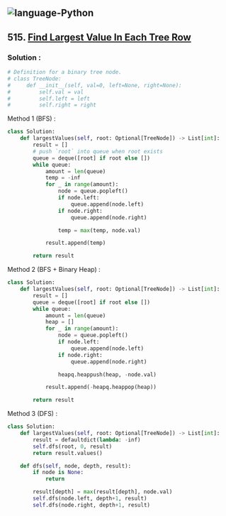 ![language-Python](https://img.shields.io/badge/%20-Python-ffd43b?style=for-the-badge&logo=PYTHON)
---

## 515. [Find Largest Value In Each Tree Row](https://leetcode.com/problems/find-largest-value-in-each-tree-row)

### Solution :

```python
# Definition for a binary tree node.
# class TreeNode:
#     def __init__(self, val=0, left=None, right=None):
#         self.val = val
#         self.left = left
#         self.right = right
```

Method 1 (BFS) :
```python
class Solution:
    def largestValues(self, root: Optional[TreeNode]) -> List[int]:
        result = []
        # push `root` into queue when root exists
        queue = deque([root] if root else [])
        while queue:
            amount = len(queue)
            temp = -inf
            for _ in range(amount):
                node = queue.popleft()
                if node.left:
                    queue.append(node.left)
                if node.right:
                    queue.append(node.right)

                temp = max(temp, node.val)

            result.append(temp)

        return result
```

Method 2 (BFS + Binary Heap) :
```python
class Solution:
    def largestValues(self, root: Optional[TreeNode]) -> List[int]:
        result = []
        queue = deque([root] if root else [])
        while queue:
            amount = len(queue)
            heap = []
            for _ in range(amount):
                node = queue.popleft()
                if node.left:
                    queue.append(node.left)
                if node.right:
                    queue.append(node.right)

                heapq.heappush(heap, -node.val)

            result.append(-heapq.heappop(heap))

        return result
```

Method 3 (DFS) :
```python
class Solution:
    def largestValues(self, root: Optional[TreeNode]) -> List[int]:
        result = defaultdict(lambda: -inf)
        self.dfs(root, 0, result)
        return result.values()

    def dfs(self, node, depth, result):
        if node is None:
            return

        result[depth] = max(result[depth], node.val)
        self.dfs(node.left, depth+1, result)
        self.dfs(node.right, depth+1, result)
```
